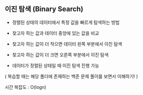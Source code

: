 ## 이진 탐색 (Binary Search)

- 정렬된 상태의 데이터에서 특정 값을 빠르게 탐색하는 방법

- 찾고자 하는 값과 데이터 중앙에 있는 값을 비교

- 찾고자 하는 값이 더 작으면 데이터 왼쪽 부분에서 이진 탐색

- 찾고자 하는 값이 더 크면 오른쪽 부분에서 이진 탐색

- 데이터가 정렬된 상태일 때 이진 탐색 진행 가능

( 복습할 때는 해당 폴더에 존재하는 백준 문제 풀이를 보면서 이해하기! )

시간 복잡도 : O(logn)

## 
